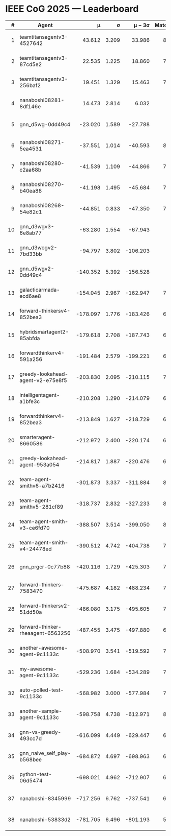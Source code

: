 # IEEE CoG 2025 — Leaderboard

| # | Agent | μ | σ | μ − 3σ | Matches | Updated |
|---:|---|---:|---:|---:|---:|---|
| 1 | teamtitansagentv3-4527642 | 43.612 | 3.209 | 33.986 | 8096 | 2025-08-30 17:34 |
| 2 | teamtitansagentv3-87cd5e2 | 22.535 | 1.225 | 18.860 | 7398 | 2025-08-30 17:34 |
| 3 | teamtitansagentv3-256baf2 | 19.451 | 1.329 | 15.463 | 7794 | 2025-08-30 17:34 |
| 4 | nanaboshi08281-8df146e | 14.473 | 2.814 | 6.032 | 336 | 2025-08-30 17:34 |
| 5 | gnn_d5wg-0dd49c4 | -23.020 | 1.589 | -27.788 | 160 | 2025-08-30 17:34 |
| 6 | nanaboshi08271-5ea4531 | -37.551 | 1.014 | -40.593 | 8058 | 2025-08-30 17:34 |
| 7 | nanaboshi08280-c2aa68b | -41.539 | 1.109 | -44.866 | 7458 | 2025-08-30 17:34 |
| 8 | nanaboshi08270-b40ea88 | -41.198 | 1.495 | -45.684 | 7860 | 2025-08-30 17:34 |
| 9 | nanaboshi08268-54e82c1 | -44.851 | 0.833 | -47.350 | 7560 | 2025-08-30 17:34 |
| 10 | gnn_d3wgv3-6e8ab77 | -63.280 | 1.554 | -67.943 | 198 | 2025-08-30 17:34 |
| 11 | gnn_d3wogv2-7bd33bb | -94.797 | 3.802 | -106.203 | 282 | 2025-08-30 17:34 |
| 12 | gnn_d5wgv2-0dd49c4 | -140.352 | 5.392 | -156.528 | 266 | 2025-08-30 17:34 |
| 13 | galacticarmada-ecd6ae8 | -154.045 | 2.967 | -162.947 | 7420 | 2025-08-30 17:34 |
| 14 | forward-thinkersv4-852bea3 | -178.097 | 1.776 | -183.426 | 6258 | 2025-08-30 17:34 |
| 15 | hybridsmartagent2-85abfda | -179.618 | 2.708 | -187.743 | 6721 | 2025-08-30 17:34 |
| 16 | forwardthinkerv4-591a256 | -191.484 | 2.579 | -199.221 | 6498 | 2025-08-30 17:34 |
| 17 | greedy-lookahead-agent-v2-e75e8f5 | -203.830 | 2.095 | -210.115 | 7876 | 2025-08-30 17:34 |
| 18 | intelligentagent-a1bfe3c | -210.208 | 1.290 | -214.079 | 6614 | 2025-08-30 17:34 |
| 19 | forwardthinkerv4-852bea3 | -213.849 | 1.627 | -218.729 | 6548 | 2025-08-30 17:34 |
| 20 | smarteragent-8660586 | -212.972 | 2.400 | -220.174 | 6267 | 2025-08-30 17:34 |
| 21 | greedy-lookahead-agent-953a054 | -214.817 | 1.887 | -220.476 | 6984 | 2025-08-30 17:34 |
| 22 | team-agent-smithv6-a7b2416 | -301.873 | 3.337 | -311.884 | 8020 | 2025-08-30 17:34 |
| 23 | team-agent-smithv5-281cf89 | -318.737 | 2.832 | -327.233 | 8080 | 2025-08-30 17:34 |
| 24 | team-agent-smith-v3-ce6fd70 | -388.507 | 3.514 | -399.050 | 8738 | 2025-08-30 17:34 |
| 25 | team-agent-smith-v4-24478ed | -390.512 | 4.742 | -404.738 | 7518 | 2025-08-30 17:34 |
| 26 | gnn_prgcr-0c77b88 | -420.116 | 1.729 | -425.303 | 7130 | 2025-08-30 17:34 |
| 27 | forward-thinkers-7583470 | -475.687 | 4.182 | -488.234 | 7740 | 2025-08-30 17:34 |
| 28 | forward-thinkersv2-51dd50a | -486.080 | 3.175 | -495.605 | 7088 | 2025-08-30 17:34 |
| 29 | forward-thinker-rheaagent-6563256 | -487.455 | 3.475 | -497.880 | 6808 | 2025-08-30 17:34 |
| 30 | another-awesome-agent-9c1133c | -508.970 | 3.541 | -519.592 | 7380 | 2025-08-30 17:34 |
| 31 | my-awesome-agent-9c1133c | -529.236 | 1.684 | -534.289 | 7580 | 2025-08-30 17:34 |
| 32 | auto-polled-test-9c1133c | -568.982 | 3.000 | -577.984 | 7900 | 2025-08-30 17:34 |
| 33 | another-sample-agent-9c1133c | -598.758 | 4.738 | -612.971 | 8020 | 2025-08-30 17:34 |
| 34 | gnn-vs-greedy-493cc7d | -616.099 | 4.449 | -629.447 | 6640 | 2025-08-30 17:34 |
| 35 | gnn_naive_self_play-b568bee | -684.872 | 4.697 | -698.963 | 6560 | 2025-08-30 17:34 |
| 36 | python-test-06d5474 | -698.021 | 4.962 | -712.907 | 6670 | 2025-08-30 17:34 |
| 37 | nanaboshi-8345999 | -717.256 | 6.762 | -737.541 | 6830 | 2025-08-30 17:34 |
| 38 | nanaboshi-53833d2 | -781.705 | 6.496 | -801.193 | 5910 | 2025-08-30 17:34 |
